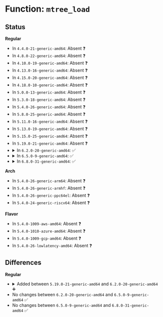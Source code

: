 # Function: <code>mtree_load</code>

## Status
<b>Regular</b>
<ul>
<li>
In <code>4.4.0-21-generic-amd64</code>: Absent ❓
</li>
<li>
In <code>4.8.0-22-generic-amd64</code>: Absent ❓
</li>
<li>
In <code>4.10.0-19-generic-amd64</code>: Absent ❓
</li>
<li>
In <code>4.13.0-16-generic-amd64</code>: Absent ❓
</li>
<li>
In <code>4.15.0-20-generic-amd64</code>: Absent ❓
</li>
<li>
In <code>4.18.0-10-generic-amd64</code>: Absent ❓
</li>
<li>
In <code>5.0.0-13-generic-amd64</code>: Absent ❓
</li>
<li>
In <code>5.3.0-18-generic-amd64</code>: Absent ❓
</li>
<li>
In <code>5.4.0-26-generic-amd64</code>: Absent ❓
</li>
<li>
In <code>5.8.0-25-generic-amd64</code>: Absent ❓
</li>
<li>
In <code>5.11.0-16-generic-amd64</code>: Absent ❓
</li>
<li>
In <code>5.13.0-19-generic-amd64</code>: Absent ❓
</li>
<li>
In <code>5.15.0-25-generic-amd64</code>: Absent ❓
</li>
<li>
In <code>5.19.0-21-generic-amd64</code>: Absent ❓
</li>
<li>
<details>
<summary>In <code>6.2.0-20-generic-amd64</code>: ✅</summary>

```c
void * mtree_load(struct maple_tree * mt, long unsigned int index)
```

```json
{
  "name": "mtree_load",
  "collision_type": "Unique Global",
  "inline_type": "No",
  "funcs": [
    {
      "addr": 18446744071595797808,
      "name": "mtree_load",
      "external": true,
      "loc": "lib/maple_tree.c:6152",
      "file": "lib/maple_tree.c",
      "inline": "seen, unknown",
      "caller_inline": [],
      "caller_func": [
        "arch/x86/kernel/cpu/sgx/encl.c:sgx_zap_enclave_ptes",
        "arch/x86/kernel/cpu/sgx/encl.c:sgx_encl_test_and_clear_young",
        "kernel/events/uprobes.c:find_active_uprobe",
        "kernel/events/uprobes.c:find_active_uprobe",
        "mm/memory.c:__access_remote_vm",
        "mm/mincore.c:do_mincore",
        "mm/mmap.c:__do_sys_remap_file_pages",
        "mm/mremap.c:__do_sys_mremap",
        "mm/mremap.c:vma_to_resize",
        "mm/madvise.c:madvise_populate",
        "mm/mempolicy.c:do_get_mempolicy",
        "mm/ksm.c:cmp_and_merge_page",
        "mm/ksm.c:try_to_merge_with_ksm_page",
        "mm/ksm.c:break_cow",
        "mm/migrate.c:do_pages_stat",
        "mm/migrate.c:add_page_for_migration",
        "mm/huge_memory.c:split_huge_pages_pid",
        "mm/khugepaged.c:collapse_pte_mapped_thp",
        "fs/proc/base.c:proc_map_files_lookup",
        "fs/proc/base.c:map_files_get_link",
        "fs/proc/base.c:map_files_d_revalidate",
        "net/ipv4/tcp.c:tcp_zerocopy_receive"
      ]
    }
  ],
  "symbols": [
    {
      "addr": 18446744071595797808,
      "name": "mtree_load",
      "section": ".text",
      "bind": "STB_GLOBAL",
      "size": 858
    }
  ]
}
```
</details>
</li>
<li>
<details>
<summary>In <code>6.5.0-9-generic-amd64</code>: ✅</summary>

```c
void * mtree_load(struct maple_tree * mt, long unsigned int index)
```

```json
{
  "name": "mtree_load",
  "collision_type": "Unique Global",
  "inline_type": "No",
  "funcs": [
    {
      "addr": 18446744071596323168,
      "name": "mtree_load",
      "external": true,
      "loc": "lib/maple_tree.c:6202",
      "file": "lib/maple_tree.c",
      "inline": "seen, unknown",
      "caller_inline": [],
      "caller_func": [
        "arch/x86/kernel/cpu/sgx/encl.c:sgx_zap_enclave_ptes",
        "arch/x86/kernel/cpu/sgx/encl.c:sgx_encl_test_and_clear_young",
        "kernel/irq/irqdesc.c:kstat_irqs_usr",
        "kernel/irq/irqdesc.c:kstat_irqs_cpu",
        "kernel/irq/irqdesc.c:kstat_incr_irq_this_cpu",
        "kernel/irq/irqdesc.c:irq_get_percpu_devid_partition",
        "kernel/irq/irqdesc.c:irq_set_percpu_devid_partition",
        "kernel/irq/irqdesc.c:__irq_get_desc_lock",
        "kernel/irq/irqdesc.c:generic_handle_irq_safe",
        "kernel/irq/irqdesc.c:generic_handle_irq",
        "kernel/irq/irqdesc.c:free_desc",
        "kernel/irq/irqdesc.c:irq_sysfs_init",
        "kernel/irq/irqdesc.c:irq_sysfs_init",
        "kernel/events/uprobes.c:find_active_uprobe",
        "kernel/events/uprobes.c:uprobe_write_opcode",
        "mm/memory.c:__access_remote_vm",
        "mm/memory.c:__access_remote_vm",
        "mm/memory.c:__access_remote_vm",
        "mm/mincore.c:do_mincore",
        "mm/mmap.c:__do_sys_remap_file_pages",
        "mm/mmap.c:vma_merge",
        "mm/mmap.c:vma_merge",
        "mm/mremap.c:__do_sys_mremap",
        "mm/mremap.c:vma_to_resize",
        "mm/madvise.c:madvise_vma_behavior",
        "mm/madvise.c:madvise_populate",
        "mm/mempolicy.c:do_get_mempolicy",
        "mm/ksm.c:cmp_and_merge_page",
        "mm/ksm.c:try_to_merge_with_ksm_page",
        "mm/ksm.c:break_cow",
        "mm/migrate.c:do_pages_stat",
        "mm/migrate.c:add_page_for_migration",
        "mm/huge_memory.c:split_huge_pages_pid",
        "mm/khugepaged.c:collapse_pte_mapped_thp",
        "fs/proc/base.c:proc_map_files_lookup",
        "fs/proc/base.c:map_files_get_link",
        "fs/proc/base.c:map_files_d_revalidate",
        "drivers/iommu/iommu-sva.c:iommu_sva_handle_iopf",
        "net/ipv4/tcp.c:tcp_zerocopy_receive"
      ]
    }
  ],
  "symbols": [
    {
      "addr": 18446744071596323168,
      "name": "mtree_load",
      "section": ".text",
      "bind": "STB_GLOBAL",
      "size": 854
    }
  ]
}
```
</details>
</li>
<li>
<details>
<summary>In <code>6.8.0-31-generic-amd64</code>: ✅</summary>

```c
void * mtree_load(struct maple_tree * mt, long unsigned int index)
```

```json
{
  "name": "mtree_load",
  "collision_type": "Unique Global",
  "inline_type": "No",
  "funcs": [
    {
      "addr": 18446744071597211488,
      "name": "mtree_load",
      "external": true,
      "loc": "lib/maple_tree.c:6269",
      "file": "lib/maple_tree.c",
      "inline": "seen, unknown",
      "caller_inline": [],
      "caller_func": [
        "arch/x86/kernel/cpu/sgx/encl.c:sgx_zap_enclave_ptes",
        "arch/x86/kernel/cpu/sgx/encl.c:sgx_encl_test_and_clear_young",
        "kernel/irq/irqdesc.c:kstat_irqs_usr",
        "kernel/irq/irqdesc.c:kstat_irqs_cpu",
        "kernel/irq/irqdesc.c:kstat_incr_irq_this_cpu",
        "kernel/irq/irqdesc.c:irq_get_percpu_devid_partition",
        "kernel/irq/irqdesc.c:irq_set_percpu_devid_partition",
        "kernel/irq/irqdesc.c:__irq_get_desc_lock",
        "kernel/irq/irqdesc.c:generic_handle_irq_safe",
        "kernel/irq/irqdesc.c:generic_handle_irq",
        "kernel/irq/irqdesc.c:free_desc",
        "kernel/irq/irqdesc.c:irq_sysfs_init",
        "kernel/irq/irqdesc.c:irq_sysfs_init",
        "kernel/events/uprobes.c:find_active_uprobe",
        "kernel/events/uprobes.c:uprobe_write_opcode",
        "mm/memory.c:__access_remote_vm",
        "mm/memory.c:__access_remote_vm",
        "mm/memory.c:__access_remote_vm",
        "mm/mincore.c:do_mincore",
        "mm/mmap.c:__do_sys_remap_file_pages",
        "mm/mmap.c:vma_merge",
        "mm/mmap.c:vma_merge",
        "mm/mremap.c:__do_sys_mremap",
        "mm/mremap.c:vma_to_resize",
        "mm/madvise.c:madvise_vma_behavior",
        "mm/madvise.c:madvise_populate",
        "mm/mempolicy.c:do_get_mempolicy",
        "mm/ksm.c:cmp_and_merge_page",
        "mm/ksm.c:try_to_merge_with_ksm_page",
        "mm/ksm.c:break_cow",
        "mm/migrate.c:do_pages_stat",
        "mm/migrate.c:add_page_for_migration",
        "mm/huge_memory.c:split_huge_pages_pid",
        "mm/khugepaged.c:collapse_pte_mapped_thp",
        "fs/proc/base.c:proc_map_files_lookup",
        "fs/proc/base.c:map_files_get_link",
        "fs/proc/base.c:map_files_d_revalidate",
        "drivers/iommu/iommu-sva.c:iommu_sva_handle_iopf",
        "net/ipv4/tcp.c:tcp_zerocopy_receive"
      ]
    }
  ],
  "symbols": [
    {
      "addr": 18446744071597211488,
      "name": "mtree_load",
      "section": ".text",
      "bind": "STB_GLOBAL",
      "size": 717
    }
  ]
}
```
</details>
</li>
</ul>
<b>Arch</b>
<ul>
<li>
In <code>5.4.0-26-generic-arm64</code>: Absent ❓
</li>
<li>
In <code>5.4.0-26-generic-armhf</code>: Absent ❓
</li>
<li>
In <code>5.4.0-26-generic-ppc64el</code>: Absent ❓
</li>
<li>
In <code>5.4.0-24-generic-riscv64</code>: Absent ❓
</li>
</ul>
<b>Flavor</b>
<ul>
<li>
In <code>5.4.0-1009-aws-amd64</code>: Absent ❓
</li>
<li>
In <code>5.4.0-1010-azure-amd64</code>: Absent ❓
</li>
<li>
In <code>5.4.0-1009-gcp-amd64</code>: Absent ❓
</li>
<li>
In <code>5.4.0-26-lowlatency-amd64</code>: Absent ❓
</li>
</ul>

## Differences
<b>Regular</b>
<ul>
<li>
<details>
<summary>Added between <code>5.19.0-21-generic-amd64</code> and <code>6.2.0-20-generic-amd64</code> ➕</summary>

```c
void * mtree_load(struct maple_tree * mt, long unsigned int index)
```
</details>
</li>
<li>
No changes between <code>6.2.0-20-generic-amd64</code> and <code>6.5.0-9-generic-amd64</code> ✅
</li>
<li>
No changes between <code>6.5.0-9-generic-amd64</code> and <code>6.8.0-31-generic-amd64</code> ✅
</li>
</ul>
